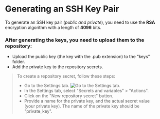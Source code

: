 # Generating an SSH Key Pair

To generate an SSH key pair (*public and private*), you need to use the **RSA** encryption algorithm with a length of **4096** bits.

### After generating the keys, you need to upload them to the repository:
* Upload the public key (the key with the .pub extension) to the "keys" folder.
* Add the private key to the repository secrets.

> To create a repository secret, follow these steps:
>  - Go to the Settings tab.
>  ![Go to the Settings tab.](https://scontent.flwo4-1.fna.fbcdn.net/v/t39.30808-6/357030427_3155634571248455_5139720667699006405_n.jpg?_nc_cat=107&ccb=1-7&_nc_sid=730e14&_nc_ohc=pWmeG0J_M3sAX8syK_U&_nc_oc=AQmo21KBgATA_-v8Or1lqjeSp2VzRU9dmleJkYMuWqcfEPoSU1MA9u7nboyyfOvnseHUcckEjHWYyMo6xbN9iKeg&_nc_ht=scontent.flwo4-1.fna&oh=00_AfAk-E5mnqJP9_gWos3Q8NhnKuF1yYP1ocMFgySruHoDjg&oe=64A4FCDF)
>  - In the Settings tab, select "Secrets and variables" > "Actions".
>  - Click on the "New repository secret" button.
>  - Provide a name for the private key, and the actual secret value (your private key). The name of the private key should be "private_key".